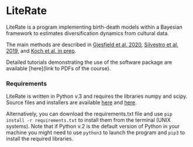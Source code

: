 # LiteRate
LiteRate is a program implementing birth-death models within a Bayesian framework to estimates diversification dynamics from cultural data.

The main methods are described in [Gjesfjeld et al. 2020](https://journals.plos.org/plosone/article?id=10.1371/journal.pone.0227579), [Silvestro et al. 2019](https://doi.org/10.1017/pab.2019.23), and [Koch et al. in prep](link). 

Detailed tutorials demonstrating the use of the software package are available [here](link to PDFs of the course).

### Requirements
LiteRate is written in Python v.3 and requires 
the libraries numpy and scipy. 
Source files and installers are available [here](https://numpy.org) and [here](https://scipy.org). 

Alternatively, you can download the requirements.txt file and use `pip install -r requirements.txt` to install them from the terminal (UNIX systems). Note that if Python v.2 is the default version of Python in your machine you might need to use `python3` to launch the program and `pip3` to install the required libraries. 



